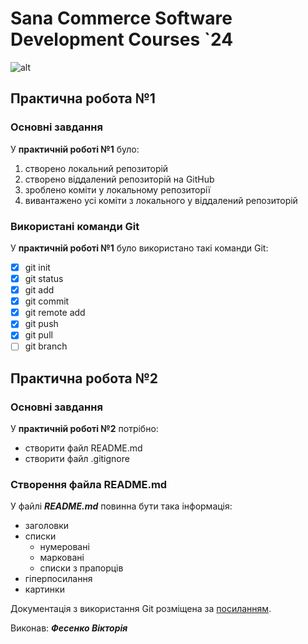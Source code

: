 # Sana Commerce Software Development Courses `24
![alt](https://upload.wikimedia.org/wikipedia/commons/0/08/Sana_Commerce_Logo.png "Sana Commerce logo")
## Практична робота №1
### Основні завдання
У **практичній роботі №1** було:
1. створено локальний репозиторій
2. створено віддалений репозиторій на GitHub
3. зроблено коміти у локальному репозиторії
4. вивантажено усі коміти з локального у віддалений репозиторій
### Використані команди Git
У **практичній роботі №1** було використано такі команди Git:

- [x] git init
- [x] git status
- [x] git add
- [x] git commit
- [x] git remote add
- [x] git push
- [x] git pull
- [ ] git branch
## Практична робота №2
### Основні завдання
У **практичній роботі №2** потрібно:

* створити файл README.md
* створити файл .gitignore
### Створення файла README.md
У файлі **_README.md_** повинна бути така інформація:

* заголовки
* списки
  + нумеровані
  + марковані
  + списки з прапорців
* гіперпосилання
* картинки

Документація з використання Git розміщена за [посиланням](https://docs.google.com/document/d/1ZORK2VQu9_BK-XebQ9fhZiywF0c_btD6wcsddDJmbYA/edit).

Виконав: **_Фесенко Вікторія_**